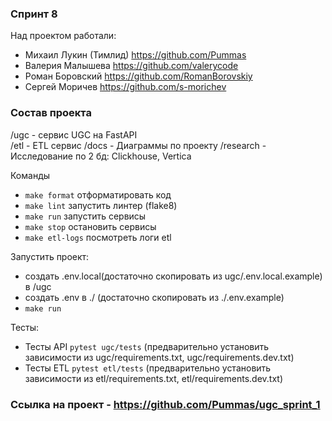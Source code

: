 ### Спринт 8

Над проектом работали:  
* Михаил Лукин (Тимлид) https://github.com/Pummas
* Валерия Малышева https://github.com/valerycode
* Роман Боровский https://github.com/RomanBorovskiy
* Сергей Моричев https://github.com/s-morichev

### Состав проекта

/ugc - cервис UGC на FastAPI  
/etl - ETL сервис
/docs - Диаграммы по проекту 
/research - Исследование по 2 бд: Clickhouse, Vertica

Команды
- `make format` отформатировать код
- `make lint` запустить линтер (flake8)
- `make run` запустить сервисы
- `make stop` остановить сервисы
- `make etl-logs` посмотреть логи etl


Запустить проект: 

- создать .env.local(достаточно скопировать из ugc/.env.local.example) в /ugc 
- создать .env в ./ (достаточно скопировать из ./.env.example)
- `make run`


Тесты:

- Тесты API `pytest ugc/tests` (предварительно установить зависимости из ugc/requirements.txt, ugc/requirements.dev.txt)
- Тесты ETL `pytest etl/tests` (предварительно установить зависимости из etl/requirements.txt, etl/requirements.dev.txt)



### Ссылка на проект - https://github.com/Pummas/ugc_sprint_1
